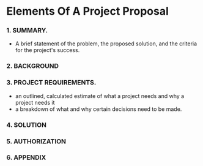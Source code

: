 # Elements Of A Project Proposal

### 1. SUMMARY. 

* A brief statement of the problem, the proposed solution, and the criteria for the project's success.



### 2. BACKGROUND



### 3. PROJECT REQUIREMENTS. 

* an outlined, calculated estimate of what a project needs and why a project needs it
* a breakdown of what and why certain decisions need to be made. 

### 4. SOLUTION

### 5. AUTHORIZATION

### 6. APPENDIX

